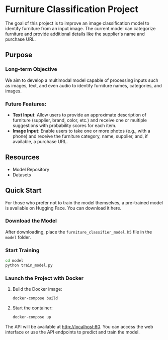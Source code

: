 
# Furniture Classification Project

The goal of this project is to improve an image classification model to identify furniture from an input image. The current model can categorize furniture and provide additional details like the supplier's name and purchase URL.

## Purpose
### Long-term Objective

We aim to develop a multimodal model capable of processing inputs such as images, text, and even audio to identify furniture names, categories, and images.

### Future Features:

- **Text Input**: Allow users to provide an approximate description of furniture (supplier, brand, color, etc.) and receive one or multiple suggestions with probability scores for each item.
- **Image Input**: Enable users to take one or more photos (e.g., with a phone) and receive the furniture category, name, supplier, and, if available, a purchase URL.

## Resources
- Model Repository
- Datasets

## Quick Start

For those who prefer not to train the model themselves, a pre-trained model is available on Hugging Face. You can download it here.

### Download the Model

After downloading, place the `furniture_classifier_model.h5` file in the `model` folder.

### Start Training

```bash
cd model
python train_model.py
```

### Launch the Project with Docker

1. Build the Docker image:

   ```bash
   docker-compose build
   ```

2. Start the container:

   ```bash
   docker-compose up
   ```

The API will be available at [http://localhost:80](http://localhost:80). You can access the web interface or use the API endpoints to predict and train the model.